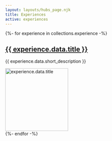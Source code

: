 ```yaml
---
layout: layouts/hubs_page.njk
title: Experiences
active: experiences
---
```


   <div class="row mb-2">
{%- for experience in collections.experience -%}  
        <div class="col-md-12">
          <div class="card flex-md-row mb-4 box-shadow h-md-250">
            <div class="card-body d-flex flex-column align-items-start">           
              <h2 class="mt-0">
                <a class="text-dark" href="{{ experience.url }}">{{ experience.data.title }}</a>
              </h2>
              <p class="card-text mb-auto"> {{ experience.data.short_description }}</p>
            </div>
            <img class="card-img-right flex-auto d-none d-md-block" width="200px" alt="experience.data.title"  src="{{ experience.data.thumbnail }}" data-holder-rendered="true">
          </div>
        </div>       
{%- endfor -%}
</div>
